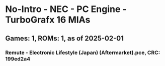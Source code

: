 # No-Intro - NEC - PC Engine - TurboGrafx 16 MIAs
## Games: 1, ROMs: 1, as of 2025-02-01
### Remute - Electronic Lifestyle (Japan) (Aftermarket).pce, CRC: 199ed2a4
